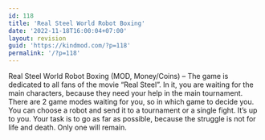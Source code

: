 ```yaml
---
id: 118
title: 'Real Steel World Robot Boxing'
date: '2022-11-18T16:00:04+07:00'
layout: revision
guid: 'https://kindmod.com/?p=118'
permalink: '/?p=118'
---
```


Real Steel World Robot Boxing (MOD, Money/Coins) – The game is dedicated to all fans of the movie “Real Steel”. In it, you are waiting for the main characters, because they need your help in the main tournament. There are 2 game modes waiting for you, so in which game to decide you. You can choose a robot and send it to a tournament or a single fight. It’s up to you. Your task is to go as far as possible, because the struggle is not for life and death. Only one will remain.